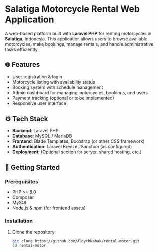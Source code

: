 # Salatiga Motorcycle Rental Web Application

A web-based platform built with **Laravel PHP** for renting motorcycles in **Salatiga**, Indonesia. This application allows users to browse available motorcycles, make bookings, manage rentals, and handle administrative tasks efficiently.

## 🌐 Features

- User registration & login
- Motorcycle listing with availability status
- Booking system with schedule management
- Admin dashboard for managing motorcycles, bookings, and users
- Payment tracking (optional or to be implemented)
- Responsive user interface

## ⚙️ Tech Stack

- **Backend**: Laravel PHP
- **Database**: MySQL / MariaDB
- **Frontend**: Blade Templates, Bootstrap (or other CSS framework)
- **Authentication**: Laravel Breeze / Sanctum (as configured)
- **Deployment**: (Optional section for server, shared hosting, etc.)

## 🚀 Getting Started

### Prerequisites

- PHP >= 8.0
- Composer
- MySQL
- Node.js & npm (for frontend assets)

### Installation

1. Clone the repository:

   ```bash
   git clone https://github.com/AldythNahak/rental-motor.git
   cd rental-motor
